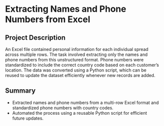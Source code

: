 # Extracting Names and Phone Numbers from Excel
## Project Description
An Excel file contained personal information for each individual spread across multiple rows. The task involved extracting only the names and phone numbers from this unstructured format. Phone numbers were standardized to include the correct country code based on each customer’s location. The data was converted using a Python script, which can be reused to update the dataset efficiently whenever new records are added.

## Summary
- Extracted names and phone numbers from a multi-row Excel format and standardized phone numbers with country codes.
- Automated the process using a reusable Python script for efficient future updates.
